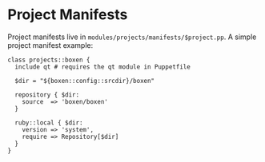 # Project Manifests

Project manifests live in `modules/projects/manifests/$project.pp`. A
simple project manifest example:

```puppet
class projects::boxen {
  include qt # requires the qt module in Puppetfile

  $dir = "${boxen::config::srcdir}/boxen"

  repository { $dir:
    source  => 'boxen/boxen'
  }

  ruby::local { $dir:
    version => 'system',
    require => Repository[$dir]
  }
}
```
